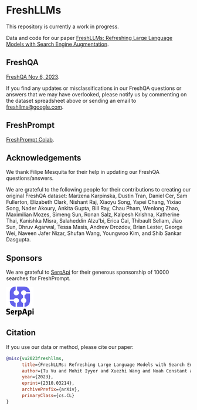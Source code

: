 # FreshLLMs

This repository is currently a work in progress.

Data and code for our paper [FreshLLMs: Refreshing Large Language Models with Search Engine Augmentation](https://arxiv.org/abs/2310.03214).

## FreshQA
[FreshQA Nov 6, 2023](https://docs.google.com/spreadsheets/d/1m73meRh_f2VQVySk3dw0dyM6J3pwt_RnIpTnjro4Ug4/edit?usp=sharing).

If you find any updates or misclassifications in our FreshQA questions or answers that we may have overlooked, please notify us by commenting on the dataset spreadsheet above or sending an email to freshllms@google.com.

## FreshPrompt
[FreshPrompt Colab](https://colab.research.google.com/drive/1-tDFYUakVa0zEyyyzjSaCQXRFTL01zGi?usp=sharing).

## Acknowledgements 
We thank Filipe Mesquita for their help in updating our FreshQA questions/answers.

We are grateful to the following people for their contributions to creating our original FreshQA dataset: Marzena Karpinska, Dustin Tran, Daniel Cer, Sam Fullerton, Elizabeth Clark, Nishant Raj, Xiaoyu Song, Yapei Chang, Yixiao Song, Nader Akoury, Ankita Gupta, Bill Ray, Chau Pham, Wenlong Zhao, Maximilian Mozes, Simeng Sun, Ronan Salz, Kalpesh Krishna, Katherine Thai, Kanishka Misra, Salaheddin Alzu'bi, Erica Cai, Thibault Sellam, Jiao Sun, Dhruv Agarwal, Tessa Masis, Andrew Drozdov, Brian Lester, George Wei, Naveen Jafer Nizar, Shufan Wang, Youngwoo Kim, and Shib Sankar Dasgupta.

## Sponsors

We are grateful to [SerpApi](https://serpapi.com) for their generous sponsorship of 10000 searches for FreshPrompt.

[<img src='serpapi.png' width='75'>](https://serpapi.com)

## Citation
If you use our data or method, please cite our paper:
```bibtex
@misc{vu2023freshllms,
      title={FreshLLMs: Refreshing Large Language Models with Search Engine Augmentation}, 
      author={Tu Vu and Mohit Iyyer and Xuezhi Wang and Noah Constant and Jerry Wei and Jason Wei and Chris Tar and Yun-Hsuan Sung and Denny Zhou and Quoc Le and Thang Luong},
      year={2023},
      eprint={2310.03214},
      archivePrefix={arXiv},
      primaryClass={cs.CL}
}
```
